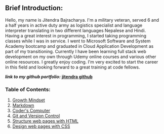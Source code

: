 ## Brief Introduction:

Hello, my name is Jitendra Bajracharya. I'm a military veteran, served 6 and a half years in active duty army as logistics specialist and language interpreter translating in two different languages Nepalese and Hindi. Having a great interest in programming, I started taking programming classes while I was in service. I went to Microsoft Software and System Academy bootcamp and graduated in Cloud Application Development as part of my transitioning. Currently I have been learning full stack web development on my own through Udemy online courses and various other online resources. I greatly enjoy coding. I'm very excited to start the career in this field and looking forward to a great training at code fellows. 

**_link to my github portfolio:_** [**jitendra github**](https://github.com/JBajracharya/)

### Table of Contents:

1. [Growth Mindset](growth-mindset.md)
2. [Markdown](learning-markdown.md)
3. [Coder's Computer](CodersComputer.md)
4. [Git and Version Control](git-use.md)
5. [Structure web pages with HTML](web-page-html.md)
6. [Design web pages with CSS](design-CSS.md)
